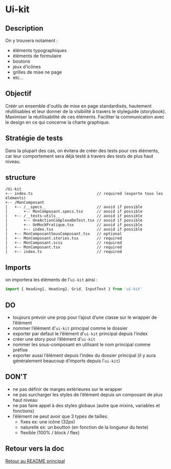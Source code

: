 # Ui-kit

## Description

On y trouvera notament :

- éléments typographiques
- éléments de formulaire
- boutons
- jeux d’icônes
- grilles de mise ne page
- etc...

## Objectif

Créér un ensemble d'outils de mise en page standardisés, hautement réutilisables et leur donner de la visibilité à travers le styleguide (storybook). Maximiser la réutilisabilité de ces éléments. Faciliter la communication avec le design en ce qui concerne la charte graphique.

## Stratégie de tests

Dans la plupart des cas, on évitera de créer des tests pour ces éléments, car leur comportement sera déjà testé à travers des tests de plus haut niveau.

## structure

```
/Ui-kit
+-- index.ts                            // required (exporte tous les éléments)
+-- /MonComposant
|   +-- /__specs__                      // avoid if possible
|       +-- MonComposant.specs.tsx      // avoid if possible
|   +-- /__tests-utils__                // avoid if possible
|       +-- UneActionComplexeDeTest.tsx // avoid if possible
|       +-- UnMockPratique.tsx          // avoid if possible
|       +-- index.tsx                   // avoid if possible
|   +-- MonComposantSousComposant.tsx   // optional
|   +-- MonComposant.stories.tsx        // required
|   +-- MonComposant.scss               // required
|   +-- MonComposant.tsx                // required
|   +-- index.ts                        // required

```

## Imports

on importera les éléments de l'`ui-kit` ainsi :

```js
import { Heading1, Heading2, Grid, InputText } from 'ui-kit'
```

## DO

- toujours prévoir une prop pour l’ajout d’une classe sur le wrapper de l’élément
- nommer l’élément d'`ui-kit` principal comme le dossier
- exporter par defaut le l’élément d'`ui-kit` principal depuis l’index
- créer une story pour l’élément d'`ui-kit`
- nommer les sous-composant en utilisant le nom principal comme préfixe
- exporter aussi l’élément depuis l’index du dossier principal (il y aura généralement beaucoup d’imports depuis l'`ui-kit`)

## DON'T

- ne pas définir de marges extèrieures sur le wrapper
- ne pas surcharger les styles de l’élément depuis un composant de plus haut niveau
- ne pas faire appel à des styles globaux (autre que mixins, variables et fonctions)
- l’élément ne peut avoir que 3 types de tailles:
  - fixes ex: une icône (32px)
  - naturelle ex: un boutton (en fonction de la longueur du texte)
  - flexible (100% / block / flex)

## Retour vers la doc

[Retour au README principal](../README.md)

